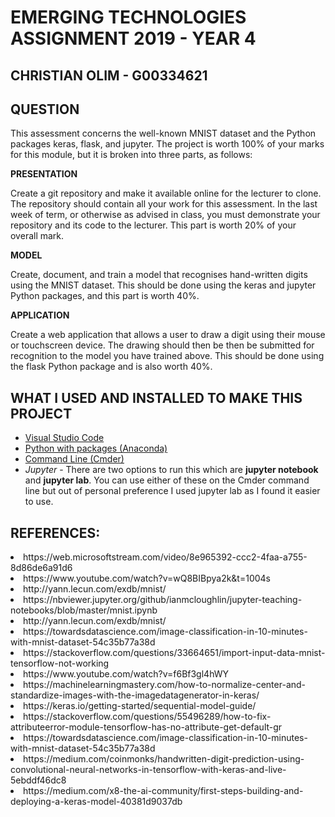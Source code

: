 # EMERGING TECHNOLOGIES ASSIGNMENT 2019 - YEAR 4
## CHRISTIAN OLIM - G00334621



## QUESTION

This assessment concerns the well-known MNIST dataset and the Python packages
keras, flask, and jupyter. The project is worth 100% of your marks for this
module, but it is broken into three parts, as follows:



__PRESENTATION__

Create a git repository and make it available online for the lecturer to clone. The repository should contain all your work for this assessment.
In the last week of term, or otherwise as advised in class, you must demonstrate
your repository and its code to the lecturer. This part is worth 20% of your overall
mark.


__MODEL__

Create, document, and train a model that recognises hand-written digits
using the MNIST dataset. This should be done using the keras and jupyter Python
packages, and this part is worth 40%.



__APPLICATION__

Create a web application that allows a user to draw a digit using
their mouse or touchscreen device. The drawing should then be then be submitted
for recognition to the model you have trained above. This should be done using
the flask Python package and is also worth 40%.



## WHAT I USED AND INSTALLED TO MAKE THIS PROJECT

+ [Visual Studio Code](https://code.visualstudio.com/)
+ [Python with packages (Anaconda)](https://www.anaconda.com/distribution/)
+ [Command Line (Cmder)](https://cmder.net/)
+ *Jupyter* - There are two options to run this which are __jupyter notebook__ and __jupyter lab__. You can use either of these on the Cmder command line but out of personal preference I used jupyter lab as I found it easier to use.


## REFERENCES:
<li>https://web.microsoftstream.com/video/8e965392-ccc2-4faa-a755-8d86de6a91d6</li>
<li>https://www.youtube.com/watch?v=wQ8BIBpya2k&t=1004s</li>
<li>http://yann.lecun.com/exdb/mnist/</li>
<li>https://nbviewer.jupyter.org/github/ianmcloughlin/jupyter-teaching-notebooks/blob/master/mnist.ipynb</li>
<li>http://yann.lecun.com/exdb/mnist/</li>
<li>https://towardsdatascience.com/image-classification-in-10-minutes-with-mnist-dataset-54c35b77a38d</li>
<li>https://stackoverflow.com/questions/33664651/import-input-data-mnist-tensorflow-not-working</li>
<li>https://www.youtube.com/watch?v=f6Bf3gl4hWY</li>
<li>https://machinelearningmastery.com/how-to-normalize-center-and-standardize-images-with-the-imagedatagenerator-in-keras/</li>
<li>https://keras.io/getting-started/sequential-model-guide/</li>
<li>https://stackoverflow.com/questions/55496289/how-to-fix-attributeerror-module-tensorflow-has-no-attribute-get-default-gr</li>
<li>https://towardsdatascience.com/image-classification-in-10-minutes-with-mnist-dataset-54c35b77a38d</li>
<li>https://medium.com/coinmonks/handwritten-digit-prediction-using-convolutional-neural-networks-in-tensorflow-with-keras-and-live-5ebddf46dc8</li>
<li>https://medium.com/x8-the-ai-community/first-steps-building-and-deploying-a-keras-model-40381d9037db</li>
